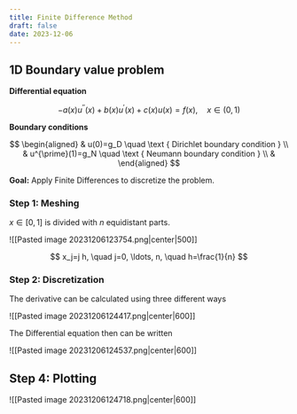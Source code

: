 ```yaml
---
title: Finite Difference Method
draft: false
date: 2023-12-06
---
```


## 1D Boundary value problem
**Differential equation**

$$
-a(x) u^{\prime \prime}(x)+b(x) u^{\prime}(x)+c(x) u(x)=f(x), \quad x \in(0,1)
$$


**Boundary conditions** 

$$
\begin{aligned}
& u(0)=g_D \quad \text { Dirichlet boundary condition } \\
& u^{\prime}(1)=g_N \quad \text { Neumann boundary condition } \\
&
\end{aligned}
$$

**Goal:** Apply Finite Differences to discretize the problem. 
### Step 1: Meshing 
$x\in [0,1]$ is divided with $n$ equidistant parts.   

![[Pasted image 20231206123754.png|center|500]]

$$
x_j=j h, \quad j=0, \ldots, n, \quad h=\frac{1}{n}
$$

### Step 2: Discretization
The derivative can be calculated using three different ways

![[Pasted image 20231206124417.png|center|600]]

The Differential equation then can be written

![[Pasted image 20231206124537.png|center|600]]

## Step 4: Plotting

![[Pasted image 20231206124718.png|center|600]]